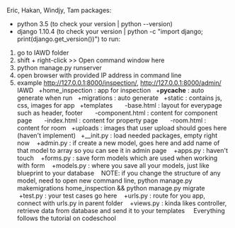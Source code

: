 Eric, Hakan, Windjy, Tam
packages:
- python 3.5 (to check your version | python --version)
- django 1.10.4 (to check your version | python -c "import django; print(django.get_version())")
to run:
1. go to IAWD folder
2. shift + right-click >> Open command window here
3. python manage.py runserver
4. open browser with provided IP address in command line
5. example http://127.0.0.1:8000/inspection/, http://127.0.0.1:8000/admin/
IAWD
   +home_inspection : app for inspection
    +__pycache__ : auto generate when run
    +migrations : auto generate
    +static : contains js, css, images for app
    +templates
       -base.html : layout for everypage such as header, footer
       -component.html : content for component page
       -index.html : content for property page
       -room.html : content for room
    +uploads : images that user upload should goes here (haven't implement)
    +__init.py : load needed packages, empty right now
    +admin.py : if create a new model, goes here and add name of that model to array so you can see it in admin page
    +apps.py : haven't touch
    +forms.py : save form models which are used when working with form
    +models.py : where you save all your models, just like blueprint to your database
    NOTE: if you change the structure of any model, need to open new command line, python manage.py makemigrations home_inspection && python manage.py migrate
    +test.py : your test cases go here
    +urls.py : route for you app, connect with urls.py in parent folder
    +views.py : kinda likes controller, retrieve data from database and send it to your templates
    
    Everything follows the tutorial on codeschool
